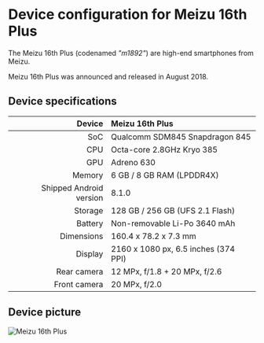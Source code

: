 Device configuration for Meizu 16th Plus
==============

The Meizu 16th Plus (codenamed _"m1892"_) are high-end smartphones from Meizu.

Meizu 16th Plus was announced and released in August 2018.

## Device specifications

| Device       | Meizu 16th Plus                        |
| -----------: | :------------------------------------- |
| SoC          | Qualcomm SDM845 Snapdragon 845         |
| CPU          | Octa-core 2.8GHz Kryo 385              |
| GPU          | Adreno 630                             |
| Memory       | 6 GB / 8 GB RAM (LPDDR4X)              |
| Shipped Android version | 8.1.0                       |
| Storage      | 128 GB / 256 GB (UFS 2.1 Flash)        |
| Battery      | Non-removable Li-Po 3640 mAh           |
| Dimensions   | 160.4 x 78.2 x 7.3 mm                  |
| Display      | 2160 x 1080 px, 6.5 inches (374 PPI)   |
| Rear camera  | 12 MPx, f/1.8 + 20 MPx, f/2.6          |
| Front camera | 20 MPx, f/2.0                          |

## Device picture

![Meizu 16th Plus](https://www3.res.meizu.com/static/cn/16/spec/images/mz16plus_blue_99a2f38.png "Meizu 16th Plus")
